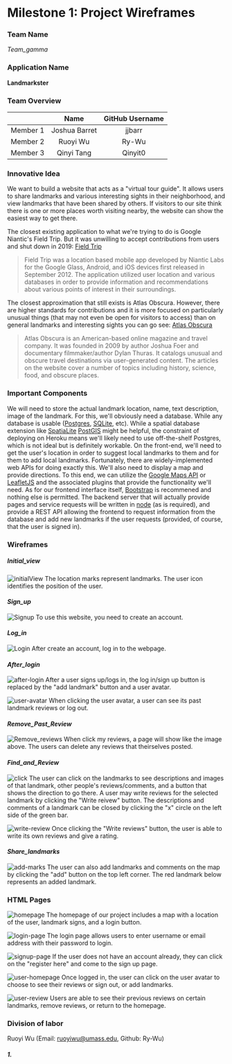 # Milestone 1: Project Wireframes 

###  Team Name

*Team_gamma*

### Application Name

**Landmarkster**

### Team Overview

|        |      Name     | GitHub Username |
|:------:| :-----------: |:---------------:|
|Member 1| Joshua Barret | jjbarr          |
|Member 2| Ruoyi Wu      | Ry-Wu           |
|Member 3| Qinyi Tang    | Qinyit0         |

### Innovative Idea
We want to build a website that acts as a "virtual tour guide". It allows users
to share landmarks and various interesting sights in their neighborhood, and
view landmarks that have been shared by others.  If visitors to our site think
there is one or more places worth visiting nearby, the website can show the
easiest way to get there.
    
The closest existing application to what we're trying to do is Google Niantic's
Field Trip.  But it was unwilling to accept contributions from users and shut
down in 2019: [Field Trip](https://nianticlabs.com/blog/fieldtrip/?hl=en) 

> Field Trip was a location based mobile app developed by Niantic 
>Labs for the Google Glass, Android, and iOS devices first released 
>in September 2012. The application utilized user location and various 
>databases in order to provide information and recommendations about 
>various points of interest in their surroundings.

The closest approximation that still exists is Atlas Obscura. However, there are
higher standards for contributions and it is more focused on particularly
unusual things (that may not even be open for visitors to access) than on
general landmarks and interesting sights you can go see: [Atlas
Obscura](https://www.atlasobscura.com/)

>Atlas Obscura is an American-based online magazine and travel company.
>It was founded in 2009 by author Joshua Foer and documentary filmmaker/author 
>Dylan Thuras. It catalogs unusual and obscure travel destinations via 
>user-generated content. The articles on the website cover a number of topics
>including history, science, food, and obscure places.

### Important Components

We will need to store the actual landmark location, name, text description,
image of the landmark. For this, we'll obviously need a database. While any
database is usable ([Postgres](https://www.postgresql.org/),
[SQLite](https://www.sqlite.org/index.html), etc). While a spatial database
extension like [SpatiaLite](https://www.gaia-gis.it/fossil/libspatialite/index)
[PostGIS](https://www.postgis.net) might be helpful, the constraint of deploying
on Heroku means we'll likely need to use off-the-shelf Postgres, which is not
ideal but is definitely workable. On the front-end, we'll need to get the user's
location in order to suggest local landmarks to them and for them to add local
landmarks. Fortunately, there are widely-implemented web APIs for doing exactly
this. We'll also need to display a map and provide directions. To this end, we
can utilize the [Google Maps API](https://developers.google.com/maps) or
[LeafletJS](https://leafletjs.com) and the associated plugins that provide the
functionality we'll need. As for our frontend interface itself,
[Bootstrap](https://getbootstrap.com/) is recommened and nothing else is
permitted. The backend server that will actually provide pages and service
requests will be written in [node](https://nodejs.org/en/) (as is required), and
provide a REST API allowing the frontend to request information from the
database and add new landmarks if the user requests (provided, of course, that
the user is signed in).

### Wireframes

##### ***Initial_view***
![initialView](initial.png)
The location marks represent landmarks. The user icon identifies the position of the user.

#### ***Sign_up***
![Signup](Signup.png)
To use this website, you need to create an account.

#### ***Log_in***
![Login](LogIn.png)
After create an account, log in to the webpage.

#### ***After_login***
![after-login](after-login.png)
After a user signs up/logs in, the log in/sign up button is replaced by the "add landmark" button and a user avatar.

![user-avatar](user-avatar.png)
When clicking the user avatar, a user can see its past landmark reviews or log out.

#### ***Remove_Past_Review***
![Remove_reviews](Remove_reviews.png)
When click my reviews, a page will show like the image above. The users can delete any reviews that theirselves posted.

#### ***Find_and_Review***
![click](click.png)
The user can click on the landmarks to see descriptions and images of that landmark, other people's reviews/comments, and a button that shows the direction to go there. A user may write reviews for the selected landmark by clicking the "Write reivew" button. The descriptions and comments of a landmark can be closed by clicking the "x" circle on the left side of the green bar.

![write-review](write-reviews.png)
Once clicking the "Write reviews" button, the user is able to write its own reviews and give a rating.

#### ***Share_landmarks***
![add-marks](add-landmark.png)
The user can also add landmarks and comments on the map by clicking the "add" button on the top left corner. The red landmark below represents an added landmark.


### HTML Pages
![homepage](homepage.png)
The homepage of our project includes a map with a location of the user, landmark signs, and a login button.

![login-page](login-page.png)
The login page allows users to enter username or email address with their password to login.

![signup-page](signup-page.png)
If the user does not have an account already, they can click on the "register here" and come to the sign up page.

![user-homepage](user-homepage.png)
Once logged in, the user can click on the user avatar to choose to see their reviews or sign out, or add landmarks.

![user-review](user-reviews.png)
Users are able to see their previous reviews on certain landmarks, remove reviews, or return to the homepage.

### Division of labor
Ruoyi Wu (Email: ruoyiwu@umass.edu, Github: Ry-Wu)
##### 1. 